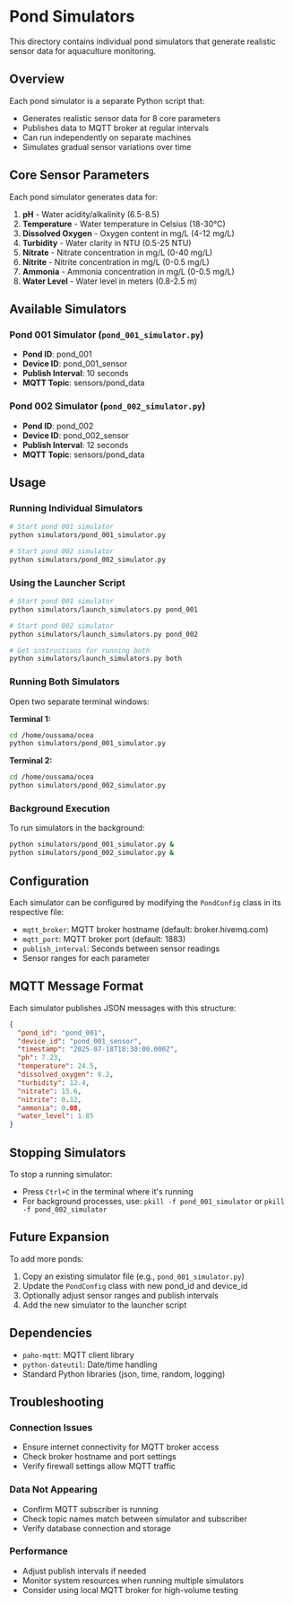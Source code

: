 # Pond Simulators

This directory contains individual pond simulators that generate realistic sensor data for aquaculture monitoring.

## Overview

Each pond simulator is a separate Python script that:
- Generates realistic sensor data for 8 core parameters
- Publishes data to MQTT broker at regular intervals
- Can run independently on separate machines
- Simulates gradual sensor variations over time

## Core Sensor Parameters

Each pond simulator generates data for:

1. **pH** - Water acidity/alkalinity (6.5-8.5)
2. **Temperature** - Water temperature in Celsius (18-30°C)
3. **Dissolved Oxygen** - Oxygen content in mg/L (4-12 mg/L)
4. **Turbidity** - Water clarity in NTU (0.5-25 NTU)
5. **Nitrate** - Nitrate concentration in mg/L (0-40 mg/L)
6. **Nitrite** - Nitrite concentration in mg/L (0-0.5 mg/L)
7. **Ammonia** - Ammonia concentration in mg/L (0-0.5 mg/L)
8. **Water Level** - Water level in meters (0.8-2.5 m)

## Available Simulators

### Pond 001 Simulator (`pond_001_simulator.py`)
- **Pond ID**: pond_001
- **Device ID**: pond_001_sensor
- **Publish Interval**: 10 seconds
- **MQTT Topic**: sensors/pond_data

### Pond 002 Simulator (`pond_002_simulator.py`)
- **Pond ID**: pond_002
- **Device ID**: pond_002_sensor
- **Publish Interval**: 12 seconds
- **MQTT Topic**: sensors/pond_data

## Usage

### Running Individual Simulators

```bash
# Start pond 001 simulator
python simulators/pond_001_simulator.py

# Start pond 002 simulator
python simulators/pond_002_simulator.py
```

### Using the Launcher Script

```bash
# Start pond 001 simulator
python simulators/launch_simulators.py pond_001

# Start pond 002 simulator
python simulators/launch_simulators.py pond_002

# Get instructions for running both
python simulators/launch_simulators.py both
```

### Running Both Simulators

Open two separate terminal windows:

**Terminal 1:**
```bash
cd /home/oussama/ocea
python simulators/pond_001_simulator.py
```

**Terminal 2:**
```bash
cd /home/oussama/ocea
python simulators/pond_002_simulator.py
```

### Background Execution

To run simulators in the background:
```bash
python simulators/pond_001_simulator.py &
python simulators/pond_002_simulator.py &
```

## Configuration

Each simulator can be configured by modifying the `PondConfig` class in its respective file:

- `mqtt_broker`: MQTT broker hostname (default: broker.hivemq.com)
- `mqtt_port`: MQTT broker port (default: 1883)
- `publish_interval`: Seconds between sensor readings
- Sensor ranges for each parameter

## MQTT Message Format

Each simulator publishes JSON messages with this structure:

```json
{
  "pond_id": "pond_001",
  "device_id": "pond_001_sensor",
  "timestamp": "2025-07-18T18:30:00.000Z",
  "ph": 7.23,
  "temperature": 24.5,
  "dissolved_oxygen": 8.2,
  "turbidity": 12.4,
  "nitrate": 15.6,
  "nitrite": 0.12,
  "ammonia": 0.08,
  "water_level": 1.85
}
```

## Stopping Simulators

To stop a running simulator:
- Press `Ctrl+C` in the terminal where it's running
- For background processes, use: `pkill -f pond_001_simulator` or `pkill -f pond_002_simulator`

## Future Expansion

To add more ponds:
1. Copy an existing simulator file (e.g., `pond_001_simulator.py`)
2. Update the `PondConfig` class with new pond_id and device_id
3. Optionally adjust sensor ranges and publish intervals
4. Add the new simulator to the launcher script

## Dependencies

- `paho-mqtt`: MQTT client library
- `python-dateutil`: Date/time handling
- Standard Python libraries (json, time, random, logging)

## Troubleshooting

### Connection Issues
- Ensure internet connectivity for MQTT broker access
- Check broker hostname and port settings
- Verify firewall settings allow MQTT traffic

### Data Not Appearing
- Confirm MQTT subscriber is running
- Check topic names match between simulator and subscriber
- Verify database connection and storage

### Performance
- Adjust publish intervals if needed
- Monitor system resources when running multiple simulators
- Consider using local MQTT broker for high-volume testing
